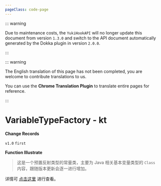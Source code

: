 ```yaml
---
pageClass: code-page
---
```


::: warning

Due to maintenance costs, the `YukiHookAPI` will no longer update this document from version `1.3.0` and switch to the API document automatically generated by the Dokka plugin in version `2.0.0`.

:::

::: warning

The English translation of this page has not been completed, you are welcome to contribute translations to us.

You can use the **Chrome Translation Plugin** to translate entire pages for reference.

:::

# VariableTypeFactory <span class="symbol">- kt</span>

**Change Records**

`v1.0` `first`

**Function Illustrate**

> 这是一个预置反射类型的常量类，主要为 Java 相关基本变量类型的 `Class` 内容，跟随版本更新会逐一进行增加。

详情可 [点击这里](https://github.com/HighCapable/YukiHookAPI/blob/master/yukihookapi-core/src/main/java/com/highcapable/yukihookapi/hook/type/java/VariableTypeFactory.kt) 进行查看。